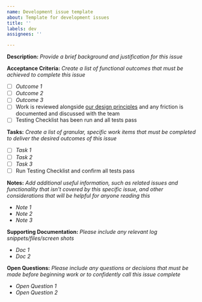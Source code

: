 ```yaml
---
name: Development issue template
about: Template for development issues
title: ''
labels: dev
assignees: ''

---
```


**Description:**
_Provide a brief background and justification for this issue_


**Acceptance Criteria:** 
_Create a list of functional outcomes that must be achieved to complete this issue_

- [ ] _Outcome 1_
- [ ] _Outcome 2_
- [ ] _Outcome 3_
- [ ] Work is reviewed alongside [our design principles](https://github.com/HHS/TANF-app/wiki/Design-principles) and any friction is documented and discussed with the team
- [ ] Testing Checklist has been run and all tests pass

**Tasks:**
_Create a list of granular, specific work items that must be completed to deliver the desired outcomes of this issue_ 

- [ ] _Task 1_
- [ ] _Task 2_
- [ ] _Task 3_
- [ ] Run Testing Checklist and confirm all tests pass

**Notes:**
_Add additional useful information, such as related issues and functionality that isn't covered by this specific issue, and other considerations that will be helpful for anyone reading this_ 

- _Note 1_
- _Note 2_
- _Note 3_


**Supporting Documentation:**
_Please include any relevant log snippets/files/screen shots_

- _Doc 1_
- _Doc 2_

**Open Questions:**
_Please include any questions or decisions that must be made before beginning work or to confidently call this issue complete_ 

- _Open Question 1_
- _Open Question 2_
